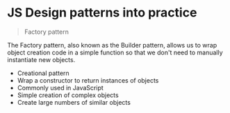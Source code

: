 # JS Design patterns into practice

> Factory pattern

The Factory pattern, also known as the Builder pattern, allows us to wrap object creation code in a simple function so that we don't need to manually instantiate new objects.

* Creational pattern
* Wrap a constructor to return instances of objects
* Commonly used in JavaScript
* Simple creation of complex objects
* Create large numbers of similar objects